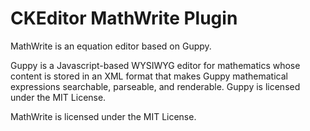 # CKEditor MathWrite Plugin

MathWrite is an equation editor based on Guppy.

Guppy is a Javascript-based WYSIWYG editor for mathematics whose content is stored in an XML format that makes Guppy mathematical expressions searchable, parseable, and renderable. Guppy is licensed under the MIT License.

MathWrite is licensed under the MIT License.
